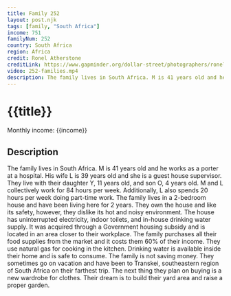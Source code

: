 ```yaml
---
title: Family 252
layout: post.njk
tags: [family, "South Africa"]
income: 751
familyNum: 252
country: South Africa
region: Africa
credit: Ronel Atherstone
creditLink: https://www.gapminder.org/dollar-street/photographers/ronel-atherstone
video: 252-families.mp4
description: The family lives in South Africa. M is 41 years old and he works as a porter at a hospital. His wife L is 39 years old and she is a guest house supervisor. They live with their daughter Y, 11 years old, and son O, 4 years old.
---
```


# {{title}}

Monthly income: {{income}}

## Description
The family lives in South Africa. M is 41 years old and he works as a porter at a hospital. His wife L is 39 years old and she is a guest house supervisor. They live with their daughter Y, 11 years old, and son O, 4 years old. M and L collectively work for 84 hours per week. Additionally, L also spends 20 hours per week doing part-time work. The family lives in a 2-bedroom house and have been living here for 2 years. They own the house and like its safety, however, they dislike its hot and noisy environment. The house has uninterrupted electricity, indoor toilets, and in-house drinking water supply. It was acquired through a Government housing subsidy and is located in an area closer to their workplace. The family purchases all their food supplies from the market and it costs them 60% of their income. They use natural gas for cooking in the kitchen. Drinking water is available inside their home and is safe to consume. The family is not saving money. They sometimes go on vacation and have been to Transkei, southeastern region of South Africa on their farthest trip. The next thing they plan on buying is a new wardrobe for clothes. Their dream is to build their yard area and raise a proper garden.

